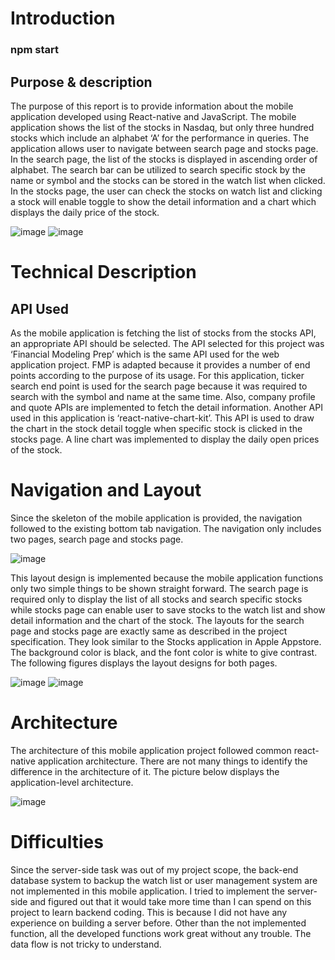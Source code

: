 # Introduction
### npm start 
## Purpose & description 
The purpose of this report is to provide information about the mobile application developed using React-native and JavaScript. The mobile application shows the list of the stocks in Nasdaq, but only three hundred stocks which include an alphabet ‘A’ for the performance in queries. 
The application allows user to navigate between search page and stocks page. In the search page, the list of the stocks is displayed in ascending order of alphabet. The search bar can be utilized to search specific stock by the name or symbol and the stocks can be stored in the watch list when clicked. In the stocks page, the user can check the stocks on watch list and clicking a stock will enable toggle to show the detail information and a chart which displays the daily price of the stock.

![image](https://user-images.githubusercontent.com/35501963/144550882-b29132c9-a140-460c-b83d-2f1abc72489e.png)
![image](https://user-images.githubusercontent.com/35501963/144550889-bcd92d8e-9527-4918-ab5f-cc24999eafe9.png)

# Technical Description
## API Used
As the mobile application is fetching the list of stocks from the stocks API, an appropriate API should be selected. The API selected for this project was ‘Financial Modeling Prep’ which is the same API used for the web application project. FMP is adapted because it provides a number of end points according to the purpose of its usage. For this application, ticker search end point is used for the search page because it was required to search with the symbol and name at the same time. Also, company profile and quote APIs are implemented to fetch the detail information.
Another API used in this application is ‘react-native-chart-kit’. This API is used to draw the chart in the stock detail toggle when specific stock is clicked in the stocks page. A line chart was implemented to display the daily open prices of the stock.

# Navigation and Layout 
Since the skeleton of the mobile application is provided, the navigation followed to the existing bottom tab navigation. The navigation only includes two pages, search page and stocks page. <br/>

![image](https://user-images.githubusercontent.com/35501963/144550961-7a0709d0-2a7d-420c-a33a-2f468e1b59b3.png)

This layout design is implemented because the mobile application functions only two simple things to be shown straight forward. The search page is required only to display the list of all stocks and search specific stocks while stocks page can enable user to save stocks to the watch list and show detail information and the chart of the stock.
The layouts for the search page and stocks page are exactly same as described in the project specification. They look similar to the Stocks application in Apple Appstore. The background color is black, and the font color is white to give contrast. The following figures displays the layout designs for both pages. <br/>

![image](https://user-images.githubusercontent.com/35501963/144550978-0da4cc8c-91a3-471d-81eb-b8d8a3791b7f.png)
![image](https://user-images.githubusercontent.com/35501963/144550981-e51588d3-5c2e-49b9-92be-3f486a5d7c85.png)

# Architecture 
The architecture of this mobile application project followed common react-native application architecture. There are not many things to identify the difference in the architecture of it. The picture below displays the application-level architecture. <br/>

![image](https://user-images.githubusercontent.com/35501963/144551041-bc4c3f8a-3d3d-45a1-a534-2d68c793d82e.png)

# Difficulties 
Since the server-side task was out of my project scope, the back-end database system to backup the watch list or user management system are not implemented in this mobile application. I tried to implement the server-side and figured out that it would take more time than I can spend on this project to learn backend coding. This is because I did not have any experience on building a server before. Other than the not implemented function, all the developed functions work great without any trouble. The data flow is not tricky to understand. 
